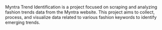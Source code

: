 Myntra Trend Identification is a project focused on scraping and analyzing fashion trends data from the Myntra website. This project aims to collect, process, and visualize data related to various fashion keywords to identify emerging trends.
